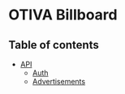 # OTIVA Billboard

## Table of contents

* [API](docs)
    * [Auth](docs/auth.md)
    * [Advertisements](docs/advertisement.md)
